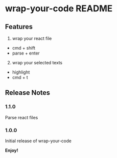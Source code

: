 # wrap-your-code README

## Features  

1. wrap your react file

- cmd + shift
- parse + enter

2. wrap your selected texts

- highlight
- cmd + t


## Release Notes

### 1.1.0

Parse react files

### 1.0.0

Initial release of wrap-your-code



**Enjoy!**
